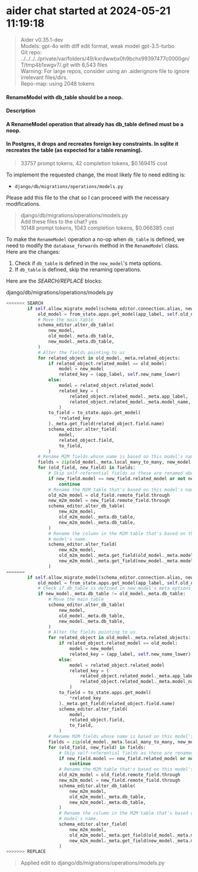 
# aider chat started at 2024-05-21 11:19:18

> Aider v0.35.1-dev  
> Models: gpt-4o with diff edit format, weak model gpt-3.5-turbo  
> Git repo: ../../../../private/var/folders/49/kxrdwwbx0h9bchx99397477c0000gn/T/tmp4b1xwgv7/.git with 6,543 files  
> Warning: For large repos, consider using an .aiderignore file to ignore irrelevant files/dirs.  
> Repo-map: using 2048 tokens  

#### RenameModel with db_table should be a noop.  
#### Description  
#### 	  
#### A RenameModel operation that already has db_table defined must be a noop.  
#### In Postgres, it drops and recreates foreign key constraints. In sqlite it recreates the table (as expected for a table renaming).  
> 33757 prompt tokens, 42 completion tokens, $0.169415 cost  

To implement the requested change, the most likely file to need editing is:

- `django/db/migrations/operations/models.py`

Please add this file to the chat so I can proceed with the necessary modifications.

> django/db/migrations/operations/models.py  
> Add these files to the chat? yes  
> 10148 prompt tokens, 1043 completion tokens, $0.066385 cost  

To make the `RenameModel` operation a no-op when `db_table` is defined, we need to modify the `database_forwards` method in the `RenameModel` class. Here are the changes:

1. Check if `db_table` is defined in the `new_model`'s meta options.
2. If `db_table` is defined, skip the renaming operations.

Here are the *SEARCH/REPLACE* blocks:

django/db/migrations/operations/models.py
```python
<<<<<<< SEARCH
        if self.allow_migrate_model(schema_editor.connection.alias, new_model):
            old_model = from_state.apps.get_model(app_label, self.old_name)
            # Move the main table
            schema_editor.alter_db_table(
                new_model,
                old_model._meta.db_table,
                new_model._meta.db_table,
            )
            # Alter the fields pointing to us
            for related_object in old_model._meta.related_objects:
                if related_object.related_model == old_model:
                    model = new_model
                    related_key = (app_label, self.new_name_lower)
                else:
                    model = related_object.related_model
                    related_key = (
                        related_object.related_model._meta.app_label,
                        related_object.related_model._meta.model_name,
                    )
                to_field = to_state.apps.get_model(
                    *related_key
                )._meta.get_field(related_object.field.name)
                schema_editor.alter_field(
                    model,
                    related_object.field,
                    to_field,
                )
            # Rename M2M fields whose name is based on this model's name.
            fields = zip(old_model._meta.local_many_to_many, new_model._meta.local_many_to_many)
            for (old_field, new_field) in fields:
                # Skip self-referential fields as these are renamed above.
                if new_field.model == new_field.related_model or not new_field.remote_field.through._meta.auto_created:
                    continue
                # Rename the M2M table that's based on this model's name.
                old_m2m_model = old_field.remote_field.through
                new_m2m_model = new_field.remote_field.through
                schema_editor.alter_db_table(
                    new_m2m_model,
                    old_m2m_model._meta.db_table,
                    new_m2m_model._meta.db_table,
                )
                # Rename the column in the M2M table that's based on this
                # model's name.
                schema_editor.alter_field(
                    new_m2m_model,
                    old_m2m_model._meta.get_field(old_model._meta.model_name),
                    new_m2m_model._meta.get_field(new_model._meta.model_name),
                )
=======
        if self.allow_migrate_model(schema_editor.connection.alias, new_model):
            old_model = from_state.apps.get_model(app_label, self.old_name)
            # Check if db_table is defined in new_model's meta options
            if new_model._meta.db_table != old_model._meta.db_table:
                # Move the main table
                schema_editor.alter_db_table(
                    new_model,
                    old_model._meta.db_table,
                    new_model._meta.db_table,
                )
                # Alter the fields pointing to us
                for related_object in old_model._meta.related_objects:
                    if related_object.related_model == old_model:
                        model = new_model
                        related_key = (app_label, self.new_name_lower)
                    else:
                        model = related_object.related_model
                        related_key = (
                            related_object.related_model._meta.app_label,
                            related_object.related_model._meta.model_name,
                        )
                    to_field = to_state.apps.get_model(
                        *related_key
                    )._meta.get_field(related_object.field.name)
                    schema_editor.alter_field(
                        model,
                        related_object.field,
                        to_field,
                    )
                # Rename M2M fields whose name is based on this model's name.
                fields = zip(old_model._meta.local_many_to_many, new_model._meta.local_many_to_many)
                for (old_field, new_field) in fields:
                    # Skip self-referential fields as these are renamed above.
                    if new_field.model == new_field.related_model or not new_field.remote_field.through._meta.auto_created:
                        continue
                    # Rename the M2M table that's based on this model's name.
                    old_m2m_model = old_field.remote_field.through
                    new_m2m_model = new_field.remote_field.through
                    schema_editor.alter_db_table(
                        new_m2m_model,
                        old_m2m_model._meta.db_table,
                        new_m2m_model._meta.db_table,
                    )
                    # Rename the column in the M2M table that's based on this
                    # model's name.
                    schema_editor.alter_field(
                        new_m2m_model,
                        old_m2m_model._meta.get_field(old_model._meta.model_name),
                        new_m2m_model._meta.get_field(new_model._meta.model_name),
                    )
>>>>>>> REPLACE
```

> Applied edit to django/db/migrations/operations/models.py  

